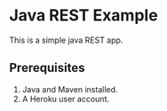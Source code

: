 # Java REST Example

This is a simple java REST app. 

## Prerequisites

1.  Java and Maven installed. 
2.  A Heroku user account.


